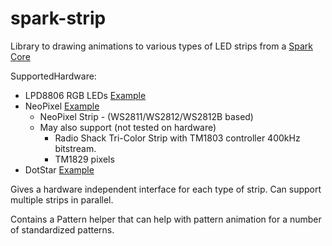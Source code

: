 # spark-strip

Library to drawing animations to various types of LED strips from a
[Spark Core](https://store.spark.io/?product=spark-core)

SupportedHardware:
 * LPD8806 RGB LEDs [Example](http://www.adafru.it/306)
 * NeoPixel [Example](http://www.adafru.it/1463)
   * NeoPixel Strip - (WS2811/WS2812/WS2812B based)
   * May also support (not tested on hardware)
     * Radio Shack Tri-Color Strip with TM1803 controller 400kHz bitstream.
     * TM1829 pixels
 * DotStar [Example](http://www.adafru.it/2238)

Gives a hardware independent interface for each type of strip. Can
support multiple strips in parallel.

Contains a Pattern helper that can help with pattern animation for a
number of standardized patterns.
